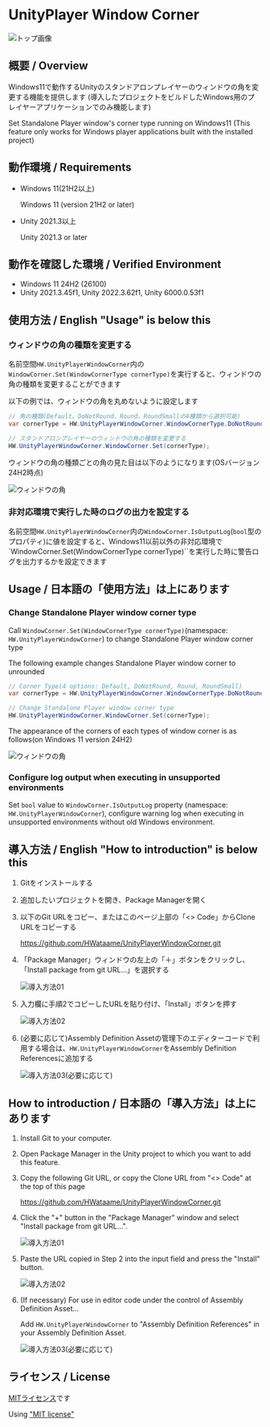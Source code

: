 # UnityPlayer Window Corner
<img alt="トップ画像" src="https://github.com/user-attachments/assets/d6f85ffd-f064-43ca-bb08-5fb06cfb31b0" />

## 概要 / Overview
Windows11で動作するUnityのスタンドアロンプレイヤーのウィンドウの角を変更する機能を提供します
(導入したプロジェクトをビルドしたWindows用のプレイヤーアプリケーションでのみ機能します)

Set Standalone Player window's corner type running on Windows11
(This feature only works for Windows player applications built with the installed project)

## 動作環境 / Requirements
- Windows 11(21H2以上)
  
  Windows 11 (version 21H2 or later)


- Unity 2021.3以上
  
  Unity 2021.3 or later
  
  
## 動作を確認した環境 / Verified Environment
- Windows 11 24H2 (26100)
- Unity 2021.3.45f1, Unity 2022.3.62f1, Unity 6000.0.53f1

## 使用方法 / English "Usage" is below this
### ウィンドウの角の種類を変更する
名前空間`HW.UnityPlayerWindowCorner`内の`WindowCorner.Set(WindowCornerType cornerType)`を実行すると、ウィンドウの角の種類を変更することができます

以下の例では、ウィンドウの角を丸めないように設定します
```csharp
// 角の種類(Default、DoNotRound、Round、RoundSmallの4種類から選択可能)
var cornerType = HW.UnityPlayerWindowCorner.WindowCornerType.DoNotRound;

// スタンドアロンプレイヤーのウィンドウの角の種類を変更する
HW.UnityPlayerWindowCorner.WindowCorner.Set(cornerType);
```
ウィンドウの角の種類ごとの角の見た目は以下のようになります(OSバージョン24H2時点)

<img alt="ウィンドウの角" src="https://github.com/user-attachments/assets/2c5c9b65-94c3-4874-a90d-7ac77a4e6c09" />


### 非対応環境で実行した時のログの出力を設定する
名前空間`HW.UnityPlayerWindowCorner`内の`WindowCorner.IsOutputLog`(`bool`型のプロパティ)に値を設定すると、Windows11以前以外の非対応環境で`WindowCorner.Set(WindowCornerType cornerType)``を実行した時に警告ログを出力するかを設定できます

## Usage / 日本語の「使用方法」は上にあります
### Change Standalone Player window corner type
Call `WindowCorner.Set(WindowCornerType cornerType)`(namespace: `HW.UnityPlayerWindowCorner`) to change Standalone Player window corner type

The following example changes Standalone Player window corner to unrounded
```csharp
// Corner Type(4 options: Default, DoNotRound, Round, RoundSmall)
var cornerType = HW.UnityPlayerWindowCorner.WindowCornerType.DoNotRound;

// Change Standalone Player window corner type
HW.UnityPlayerWindowCorner.WindowCorner.Set(cornerType);
```
The appearance of the corners of each types of window corner is as follows(on Windows 11 version 24H2)

<img alt="ウィンドウの角" src="https://github.com/user-attachments/assets/2c5c9b65-94c3-4874-a90d-7ac77a4e6c09" />


### Configure log output when executing in unsupported environments
Set `bool` value to `WindowCorner.IsOutputLog` property (namespace: `HW.UnityPlayerWindowCorner`), configure warning log when executing in unsupported environments without old Windows environment. 

## 導入方法 / English "How to introduction" is below this
1. Gitをインストールする
2. 追加したいプロジェクトを開き、Package Managerを開く
3. 以下のGit URLをコピー、またはこのページ上部の「<> Code」からClone URLをコピーする

   https://github.com/HWataame/UnityPlayerWindowCorner.git

4. 「Package Manager」ウィンドウの左上の「＋」ボタンをクリックし、「Install package from git URL...」を選択する

    <img alt="導入方法01" src="https://github.com/user-attachments/assets/0efdf21a-181e-4a5d-8064-e0f873887794" />
5. 入力欄に手順2でコピーしたURLを貼り付け、「Install」ボタンを押す

    <img alt="導入方法02" src="https://github.com/user-attachments/assets/40d4bcc1-b69b-4941-b69c-16c544ad9e73" />
6. (必要に応じて)Assembly Definition Assetの管理下のエディターコードで利用する場合は、`HW.UnityPlayerWindowCorner`をAssembly Definition Referencesに追加する

    <img alt="導入方法03(必要に応じて)" src="https://github.com/user-attachments/assets/6c478ec1-58b9-4da9-a288-2d16c1289e8b" />

## How to introduction / 日本語の「導入方法」は上にあります
1. Install Git to your computer.
2. Open Package Manager in the Unity project to which you want to add this feature.
3. Copy the following Git URL, or copy the Clone URL from "<> Code" at the top of this page

   https://github.com/HWataame/UnityPlayerWindowCorner.git

4. Click the "+" button in the "Package Manager" window and select "Install package from git URL...".

    <img alt="導入方法01" src="https://github.com/user-attachments/assets/0efdf21a-181e-4a5d-8064-e0f873887794" />
5. Paste the URL copied in Step 2 into the input field and press the "Install" button.

    <img alt="導入方法02" src="https://github.com/user-attachments/assets/40d4bcc1-b69b-4941-b69c-16c544ad9e73" />
6. (If necessary) For use in editor code under the control of Assembly Definition Asset...

   Add `HW.UnityPlayerWindowCorner` to "Assembly Definition References" in your Assembly Definition Asset.

    <img alt="導入方法03(必要に応じて)" src="https://github.com/user-attachments/assets/6c478ec1-58b9-4da9-a288-2d16c1289e8b" />

## ライセンス / License
[MITライセンス](/LICENSE)です

Using ["MIT license"](/LICENSE)
